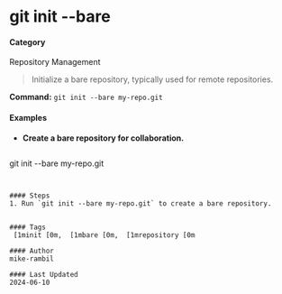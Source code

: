 # git init --bare


#### Category
Repository Management
> Initialize a bare repository, typically used for remote repositories.

**Command:** `git init --bare my-repo.git`

#### Examples
- **Create a bare repository for collaboration.**

  ```sh
git init --bare my-repo.git
```


#### Steps
1. Run `git init --bare my-repo.git` to create a bare repository.


#### Tags
 [1minit [0m,  [1mbare [0m,  [1mrepository [0m

#### Author
mike-rambil

#### Last Updated
2024-06-10
